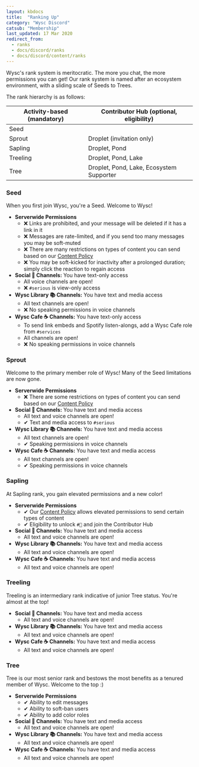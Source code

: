 ```yaml
---
layout: kbdocs
title:  "Ranking Up"
category: "Wysc Discord"
catsub: "Membership"
last_updated: 17 Mar 2020
redirect_from:
  - ranks
  - docs/discord/ranks
  - docs/discord/content/ranks
---
```


Wysc's rank system is meritocratic. The more you chat, the more permissions you can get! Our rank system is named after an ecosystem environment, with a sliding scale of Seeds to Trees.

The rank hierarchy is as follows:

| Activity-based (mandatory) | Contributor Hub (optional, eligibility) |
| ---- | ---- |
| Seed | |
| Sprout | Droplet (invitation only) |
| Sapling | Droplet, Pond |
| Treeling | Droplet, Pond, Lake |
| Tree | Droplet, Pond, Lake, Ecosystem Supporter |


### Seed

When you first join Wysc, you're a Seed. Welcome to Wysc!

- **Serverwide Permissions**
  - &#10060; Links are prohibited, and your message will be deleted if it has a link in it
  - &#10060; Messages are rate-limited, and if you send too many messages you may be soft-muted
  - &#10060; There are many restrictions on types of content you can send based on our [Content Policy](/docs/discord/content)
  - &#10060; You may be soft-kicked for inactivity after a prolonged duration; simply click the reaction to regain access
- **Social 🥂 Channels:** You have text-only access
  - All voice channels are open!
  - &#10060; `#serious` is view-only access
- **Wysc Library 📚 Channels:** You have text and media access
  - All text channels are open!
  - &#10060; No speaking permissions in voice channels
- **Wysc Cafe ☕ Channels:** You have text-only access
  - To send link embeds and Spotify listen-alongs, add a Wysc Cafe role from `#services`
  - All channels are open!
  - &#10060; No speaking permissions in voice channels


### Sprout

Welcome to the primary member role of Wysc! Many of the Seed limitations are now gone.

- **Serverwide Permissions**
  - &#10060; There are some restrictions on types of content you can send based on our [Content Policy](/docs/discord/content)
- **Social 🥂 Channels:** You have text and media access
  - All text and voice channels are open!
  - &#10004; Text and media access to `#serious`
- **Wysc Library 📚 Channels:** You have text and media access
  - All text channels are open!
  - &#10004; Speaking permissions in voice channels
- **Wysc Cafe ☕ Channels:** You have text and media access
  - All text channels are open!
  - &#10004; Speaking permissions in voice channels


### Sapling

At Sapling rank, you gain elevated permissions and a new color!

- **Serverwide Permissions**
  - &#10004; Our [Content Policy](/docs/discord/content) allows elevated permissions to send certain types of content
  - &#10004; Eligibility to unlock `#💌` and join the Contributor Hub
- **Social 🥂 Channels:** You have text and media access
  - All text and voice channels are open!
- **Wysc Library 📚 Channels:** You have text and media access
  - All text and voice channels are open!
- **Wysc Cafe ☕ Channels:** You have text and media access
  - All text and voice channels are open!


### Treeling

Treeling is an intermediary rank indicative of junior Tree status. You're almost at the top!

- **Social 🥂 Channels:** You have text and media access
  - All text and voice channels are open!
- **Wysc Library 📚 Channels:** You have text and media access
  - All text and voice channels are open!
- **Wysc Cafe ☕ Channels:** You have text and media access
  - All text and voice channels are open!


### Tree

Tree is our most senior rank and bestows the most benefits as a tenured member of Wysc. Welcome to the top :)

- **Serverwide Permissions**
  - &#10004; Ability to edit messages
  - &#10004; Ability to soft-ban users
  - &#10004; Ability to add color roles
- **Social 🥂 Channels:** You have text and media access
  - All text and voice channels are open!
- **Wysc Library 📚 Channels:** You have text and media access
  - All text and voice channels are open!
- **Wysc Cafe ☕ Channels:** You have text and media access
  - All text and voice channels are open!